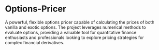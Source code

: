 # Options-Pricer
A powerful, flexible options pricer capable of calculating the prices of both vanilla and exotic options. The project leverages numerical methods to evaluate options, providing a valuable tool for quantitative finance enthusiasts and professionals looking to explore pricing strategies for complex financial derivatives.
